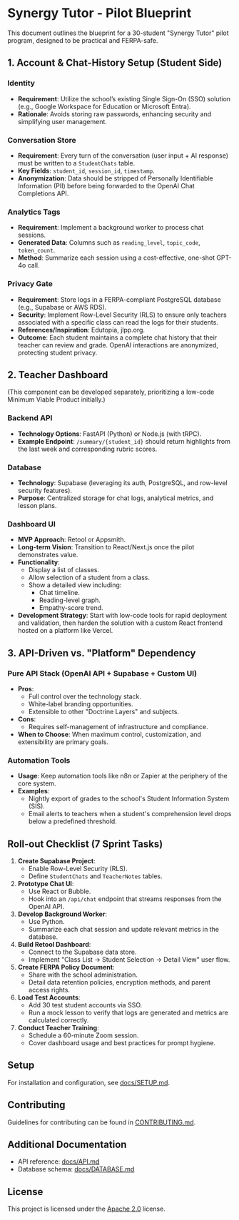 # Synergy Tutor - Pilot Blueprint

This document outlines the blueprint for a 30-student "Synergy Tutor" pilot program, designed to be practical and FERPA-safe.

## 1. Account & Chat-History Setup (Student Side)

### Identity
*   **Requirement**: Utilize the school’s existing Single Sign-On (SSO) solution (e.g., Google Workspace for Education or Microsoft Entra).
*   **Rationale**: Avoids storing raw passwords, enhancing security and simplifying user management.

### Conversation Store
*   **Requirement**: Every turn of the conversation (user input + AI response) must be written to a `StudentChats` table.
*   **Key Fields**: `student_id`, `session_id`, `timestamp`.
*   **Anonymization**: Data should be stripped of Personally Identifiable Information (PII) before being forwarded to the OpenAI Chat Completions API.

### Analytics Tags
*   **Requirement**: Implement a background worker to process chat sessions.
*   **Generated Data**: Columns such as `reading_level`, `topic_code`, `token_count`.
*   **Method**: Summarize each session using a cost-effective, one-shot GPT-4o call.

### Privacy Gate
*   **Requirement**: Store logs in a FERPA-compliant PostgreSQL database (e.g., Supabase or AWS RDS).
*   **Security**: Implement Row-Level Security (RLS) to ensure only teachers associated with a specific class can read the logs for their students.
*   **References/Inspiration**: Edutopia, jlpp.org.
*   **Outcome**: Each student maintains a complete chat history that their teacher can review and grade. OpenAI interactions are anonymized, protecting student privacy.

## 2. Teacher Dashboard

(This component can be developed separately, prioritizing a low-code Minimum Viable Product initially.)

### Backend API
*   **Technology Options**: FastAPI (Python) or Node.js (with tRPC).
*   **Example Endpoint**: `/summary/{student_id}` should return highlights from the last week and corresponding rubric scores.

### Database
*   **Technology**: Supabase (leveraging its auth, PostgreSQL, and row-level security features).
*   **Purpose**: Centralized storage for chat logs, analytical metrics, and lesson plans.

### Dashboard UI
*   **MVP Approach**: Retool or Appsmith.
*   **Long-term Vision**: Transition to React/Next.js once the pilot demonstrates value.
*   **Functionality**:
    *   Display a list of classes.
    *   Allow selection of a student from a class.
    *   Show a detailed view including:
        *   Chat timeline.
        *   Reading-level graph.
        *   Empathy-score trend.
*   **Development Strategy**: Start with low-code tools for rapid deployment and validation, then harden the solution with a custom React frontend hosted on a platform like Vercel.

## 3. API-Driven vs. "Platform" Dependency

### Pure API Stack (OpenAI API + Supabase + Custom UI)
*   **Pros**:
    *   Full control over the technology stack.
    *   White-label branding opportunities.
    *   Extensible to other "Doctrine Layers" and subjects.
*   **Cons**:
    *   Requires self-management of infrastructure and compliance.
*   **When to Choose**: When maximum control, customization, and extensibility are primary goals.

### Automation Tools
*   **Usage**: Keep automation tools like n8n or Zapier at the periphery of the core system.
*   **Examples**:
    *   Nightly export of grades to the school's Student Information System (SIS).
    *   Email alerts to teachers when a student's comprehension level drops below a predefined threshold.

## Roll-out Checklist (7 Sprint Tasks)

1.  **Create Supabase Project**:
    *   Enable Row-Level Security (RLS).
    *   Define `StudentChats` and `TeacherNotes` tables.
2.  **Prototype Chat UI**:
    *   Use React or Bubble.
    *   Hook into an `/api/chat` endpoint that streams responses from the OpenAI API.
3.  **Develop Background Worker**:
    *   Use Python.
    *   Summarize each chat session and update relevant metrics in the database.
4.  **Build Retool Dashboard**:
    *   Connect to the Supabase data store.
    *   Implement "Class List → Student Selection → Detail View" user flow.
5.  **Create FERPA Policy Document**:
    *   Share with the school administration.
    *   Detail data retention policies, encryption methods, and parent access rights.
6.  **Load Test Accounts**:
    *   Add 30 test student accounts via SSO.
    *   Run a mock lesson to verify that logs are generated and metrics are calculated correctly.
7.  **Conduct Teacher Training**:
    *   Schedule a 60-minute Zoom session.
    *   Cover dashboard usage and best practices for prompt hygiene.

## Setup

For installation and configuration, see [docs/SETUP.md](docs/SETUP.md).

## Contributing

Guidelines for contributing can be found in [CONTRIBUTING.md](CONTRIBUTING.md).

## Additional Documentation

* API reference: [docs/API.md](docs/API.md)
* Database schema: [docs/DATABASE.md](docs/DATABASE.md)

## License

This project is licensed under the [Apache 2.0](LICENSE) license.
